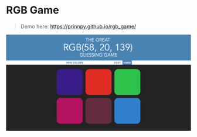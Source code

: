 # RGB Game
> Demo here: https://prinnpy.github.io/rgb_game/

![alt text](https://github.com/prinnpy/rgb_game/blob/master/RGB%20Demo.png)
